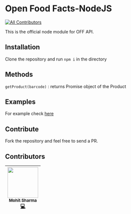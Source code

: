 # Open Food Facts-NodeJS
[![All Contributors](https://img.shields.io/badge/all_contributors-1-orange.svg?style=flat-square)](#contributors)

This is the official node module for OFF API.

## Installation

Clone the repository and run `npm i` in the directory

## Methods

`getProduct(barcode)` : returns Promise object of the Product

## Examples

For example check [here](example/examples.js)

## Contribute

Fork the repository and feel free to send a PR.

## Contributors

<!-- ALL-CONTRIBUTORS-LIST:START - Do not remove or modify this section -->
<!-- prettier-ignore -->
| [<img src="https://avatars0.githubusercontent.com/u/26259547?v=4" width="100px;"/><br /><sub><b>Mohit Sharma</b></sub>](https://github.com/ms10398)<br />[💻](https://github.com/openfoodfacts/openfoodfacts-nodejs/commits?author=ms10398 "Code") |
| :---: |
<!-- ALL-CONTRIBUTORS-LIST:END -->

